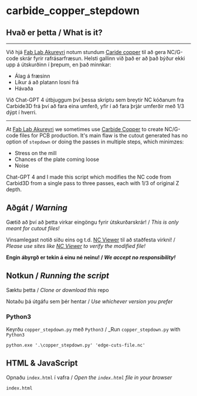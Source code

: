 ﻿# carbide_copper_stepdown

## Hvað er þetta / What is it?

****

Við hjá [Fab Lab Akureyri](https://www.fla.is/) notum stundum [Caride copper](https://copper.carbide3d.com/) til að gera NC/G-code skrár fyrir rafrásarfræsun. Helsti gallinn við það er að það býður ekki upp á útskurðinn í þrepum, en það minnkar:

- Álag á fræsinn
- Líkur á að platann losni frá
- Hávaða

Við Chat-GPT 4 útbjuggum því þessa skriptu sem breytir NC kóðanum fra Carbide3D frá því að fara eina umferð, yfir í að fara þrjár umferðir með 1/3 dýpt í hverri.

****

At [Fab Lab Akureyri](https://www.fla.is/) we sometimes use [Carbide Copper](https://copper.carbide3d.com/) to create NC/G-code files for PCB production. It's main flaw is the cutout generated has no option of `stepdown` or doing the passes in multiple steps, which minimzes:

- Stress on the mill
- Chances of the plate coming loose
- Noise

Chat-GPT 4 and I made this script which modifies the NC code from Carbid3D from a single pass to three passes, each with 1/3 of original Z depth. 

## Aðgát / _Warning_

Gætið að því að þetta virkar eingöngu fyrir útskurðarskrár! / _This is only meant for cutout files!_ 

Vinsamlegast notið síðu eins og t.d. [NC Viewer](https://ncviewer.com/) til að staðfesta virkni! / _Please use sites like [NC Viewer](https://ncviewer.com/) to verify the modified file!_ 

**Engin ábyrgð er tekin á einu né neinu! / _We accept no responsibility!_**

## Notkun / _Running the script_

Sæktu þetta / _Clone or download this_ repo

Notaðu þá útgáfu sem þér hentar / _Use whichever version you prefer_

### Python3

Keyrðu `copper_stepdown.py` með `Python3` / _Run `copper_stepdown.py` with `Python3`

    python.exe '.\copper_stepdown.py' 'edge-cuts-file.nc'

## HTML & JavaScript

Opnaðu `index.html` í vafra / _Open the `index.html` file in your browser_

    index.html
